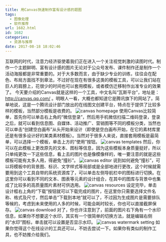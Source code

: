 ```yaml
---
title: 用Canvas快速制作富有设计感的题图
tags:
  - 图像处理
  - 软件推荐
url: 1682.html
id: 1682
categories:
  - 资源与推荐
date: 2017-08-18 18:02:46
---
```


互联网的时代，注意力经济驱使着我们正在进入一个关注视觉刺激的读图时代。制作一个主题鲜明、富有设计感的图片无论对于公众号发布、课件制作还是制作一个活动海报都是非常重要的。对于大多数而言，由于缺少专业的训练，往往会在配色、布局方面找不到章法，不过好在现在有很多这类的模板工具，可以让我们站在巨人的肩膀上，花很少的时间也可以套用模板，或者模仿迁移制作出准专业的效果了。 今天要介绍的Canvas就是这样的一个工具，中文名叫“瓦斯平台”，地址是：http://canvas.qq.com/ 。明眼人一看，大概也都知道它是腾讯旗下的网站了。简单地说，这是一个腾讯设计部门放出的在线图文创建平台，特点在于提供了比较多样的模板，当然部分模板是收费的。 ![canvas homepage](http://yun.zjer.cn/uploads/editor/2017/08/15/15027670416455.png) 使用Canvas比较简单，首先你可以单击右上角的“微信登录”，然后用手机微信扫描二维码登录，登录之后，就可以看到信息图、自媒体、活动推广、营销图等不同的模板分类，当然也可以单击“创建空白画布”从头开始来设计（即使是空白画布开始，在它的素材库里还是有很多设计好的某类素材模板）。当然对于很多人来说，直接套用模板是最简单，可以选择一个模板，单击上方的“使用”按钮。 ![canvas templates](http://yun.zjer.cn/uploads/editor/2017/08/15/15027670418194.png) 然后，你可以在此模板上更改原先的文本、图标等信息，因为这些模板本身质量挺好，所以只单纯更改一下这些信息，看上去的图片也是像模像样的，唯一要注意的就是这些模板可能有太多人用，得避免“撞衫”。 ![canvas editor](http://yun.zjer.cn/uploads/editor/2017/08/15/15027670408815.png) 说到如何避免“撞衫”，可以将模板中的背景图、标识、文字样式等局部或是全部地进行更改，这个时候就需要用到这个工具自带的系统资源库了，可以单击左侧导航栏中的图标进行切换。在这里你可以看到不同的文本、图表等元素的设计组合，在其中的图库与背景中也集成了比较多的高质量图片素材可供选用。 ![canvas resources](http://yun.zjer.cn/uploads/editor/2017/08/15/15027670427546.png) 设定完毕，单击设计框右上角的“下载”按钮就可以下载完成的图片，在这里你只需要选择文件名称、格式及尺寸，然后单击“下载到本地”就可以了，不过因为生成图片是需要排队等候的，考虑到未来使用的人多的时候，可能会耗时较长，你也可以直接截屏保存。 ![canvas download](http://yun.zjer.cn/uploads/editor/2017/08/15/15027670427913.png) 对了，你也许注意到了，前面的图片右下角有一个水印信息，如果你不想要这个水印，其实有一个很简单的切换方法，就是编辑右侧的“水印”图标，单击就可以设置是否显示水印。 ![canvas watermark setting](http://yun.zjer.cn/uploads/editor/2017/08/15/15027670427026.png) 如果你觉得这个在线设计的工具还可以，不妨去尝试一下。如果你有类似的制作工具，也不妨推介给我们。